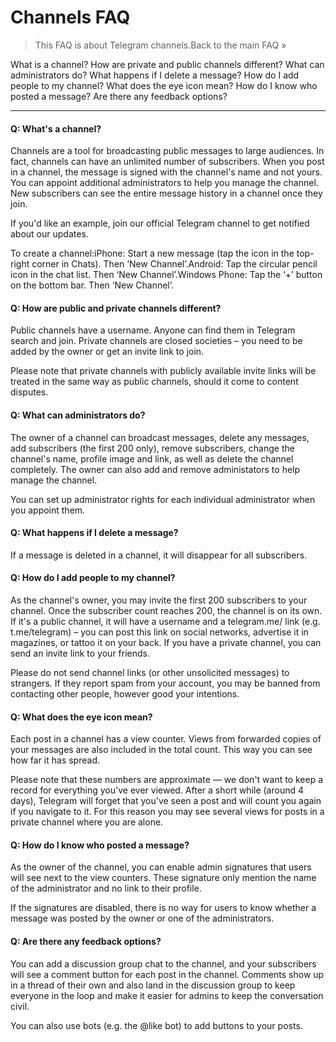 # Channels FAQ

> This FAQ is about Telegram channels.Back to the main FAQ »



What is a channel?
How are private and public channels different?
What can administrators do?
What happens if I delete a message?
How do I add people to my channel?
What does the eye icon mean?
How do I know who posted a message?
Are there any feedback options?



---

#### Q: What's a channel?

Channels are a tool for broadcasting public messages to large audiences. In fact, channels can have an unlimited number of subscribers. When you post in a channel, the message is signed with the channel's name and not yours. You can appoint additional administrators to help you manage the channel. New subscribers can see the entire message history in a channel once they join.

If you'd like an example, join our official Telegram channel to get notified about our updates.

To create a channel:iPhone: Start a new message (tap the icon in the top-right corner in Chats). Then ‘New Channel’.Android: Tap the circular pencil icon in the chat list. Then ‘New Channel’.Windows Phone: Tap the ‘+’ button on the bottom bar. Then ‘New Channel’.

#### Q: How are public and private channels different?

Public channels have a username. Anyone can find them in Telegram search and join. Private channels are closed societies – you need to be added by the owner or get an invite link to join.

Please note that private channels with publicly available invite links will be treated in the same way as public channels, should it come to content disputes.

#### Q: What can administrators do?

The owner of a channel can broadcast messages, delete any messages, add subscribers (the first 200 only), remove subscribers, change the channel's name, profile image and link, as well as delete the channel completely. The owner can also add and remove administators to help manage the channel.

You can set up administrator rights for each individual administrator when you appoint them.

#### Q: What happens if I delete a message?

If a message is deleted in a channel, it will disappear for all subscribers.

#### Q: How do I add people to my channel?

As the channel's owner, you may invite the first 200 subscribers to your channel. Once the subscriber count reaches 200, the channel is on its own. If it's a public channel, it will have a username and a telegram.me/ link (e.g. t.me/telegram) – you can post this link on social networks, advertise it in magazines, or tattoo it on your back. If you have a private channel, you can send an invite link to your friends.

Please do not send channel links (or other unsolicited messages) to strangers. If they report spam from your account, you may be banned from contacting other people, however good your intentions.

#### Q: What does the eye icon mean?

Each post in a channel has a view counter. Views from forwarded copies of your messages are also included in the total count. This way you can see how far it has spread.

Please note that these numbers are approximate — we don't want to keep a record for everything you've ever viewed. After a short while (around 4 days), Telegram will forget that you've seen a post and will count you again if you navigate to it. For this reason you may see several views for posts in a private channel where you are alone.

#### Q: How do I know who posted a message?

As the owner of the channel, you can enable admin signatures that users will see next to the view counters. These signature only mention the name of the administrator and no link to their profile.

If the signatures are disabled, there is no way for users to know whether a message was posted by the owner or one of the administrators.

#### Q: Are there any feedback options?

You can add a discussion group chat to the channel, and your subscribers will see a comment button for each post in the channel. Comments show up in a thread of their own and also land in the discussion group to keep everyone in the loop and make it easier for admins to keep the conversation civil.

You can also use bots (e.g. the @like bot) to add buttons to your posts.

